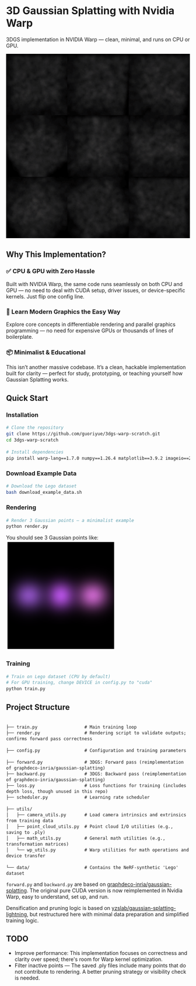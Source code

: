 # 3D Gaussian Splatting with Nvidia Warp

3DGS implementation in NVIDIA Warp — clean, minimal, and runs on CPU or GPU.

![The training video](examples/example_train_lego.gif)

## Why This Implementation?

### ✅ CPU & GPU with Zero Hassle

Built with NVIDIA Warp, the same code runs seamlessly on both CPU and GPU — no need to deal with CUDA setup, driver issues, or device-specific kernels. Just flip one config line.

### 🧠 Learn Modern Graphics the Easy Way

Explore core concepts in differentiable rendering and parallel graphics programming — no need for expensive GPUs or thousands of lines of boilerplate.

### 📦 Minimalist & Educational

This isn’t another massive codebase. It’s a clean, hackable implementation built for clarity — perfect for study, prototyping, or teaching yourself how Gaussian Splatting works.

## Quick Start

### Installation

```bash
# Clone the repository
git clone https://github.com/guoriyue/3dgs-warp-scratch.git
cd 3dgs-warp-scratch

# Install dependencies
pip install warp-lang==1.7.0 numpy==1.26.4 matplotlib==3.9.2 imageio==2.34.1 tqdm==4.66.5 plyfile torch==2.6.0
```

### Download Example Data

```bash
# Download the Lego dataset
bash download_example_data.sh
```


### Rendering

```bash
# Render 3 Gaussian points – a minimalist example
python render.py
```
You should see 3 Gaussian points like:
<img src="examples/example_render.png" alt="this" width="300"/>

### Training

```bash
# Train on Lego dataset (CPU by default)
# For GPU training, change DEVICE in config.py to "cuda"
python train.py
```


## Project Structure

```

├── train.py                  # Main training loop
├── render.py                 # Rendering script to validate outputs; confirms forward pass correctness

├── config.py                 # Configuration and training parameters

├── forward.py                # 3DGS: Forward pass (reimplementation of graphdeco-inria/gaussian-splatting)
├── backward.py               # 3DGS: Backward pass (reimplementation of graphdeco-inria/gaussian-splatting)
├── loss.py                   # Loss functions for training (includes depth loss, though unused in this repo)
├── scheduler.py              # Learning rate scheduler

├── utils/
│   ├── camera_utils.py       # Load camera intrinsics and extrinsics from training data
│   ├── point_cloud_utils.py  # Point cloud I/O utilities (e.g., saving to .ply)
│   ├── math_utils.py         # General math utilities (e.g., transformation matrices)
│   └── wp_utils.py           # Warp utilities for math operations and device transfer

└── data/                     # Contains the NeRF-synthetic 'Lego' dataset

```

`forward.py` and `backward.py` are based on [graphdeco-inria/gaussian-splatting](https://github.com/graphdeco-inria/gaussian-splatting). The original pure CUDA version is now reimplemented in Nvidia Warp, easy to understand, set up, and run.

Densification and pruning logic is based on [yzslab/gaussian-splatting-lightning](https://github.com/yzslab/gaussian-splatting-lightning), but restructured here with minimal data preparation and simplified training logic.

## TODO

- Improve performance: This implementation focuses on correctness and clarity over speed; there's room for Warp kernel optimization.
- Filter inactive points — The saved .ply files include many points that do not contribute to rendering. A better pruning strategy or visibility check is needed.